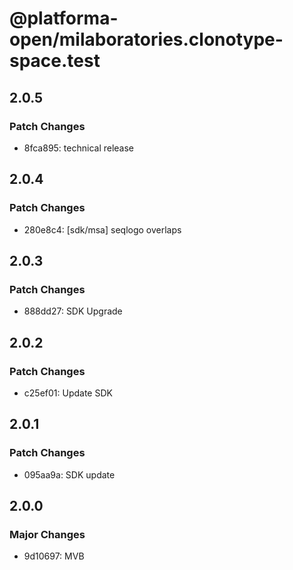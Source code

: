 # @platforma-open/milaboratories.clonotype-space.test

## 2.0.5

### Patch Changes

- 8fca895: technical release

## 2.0.4

### Patch Changes

- 280e8c4: [sdk/msa] seqlogo overlaps

## 2.0.3

### Patch Changes

- 888dd27: SDK Upgrade

## 2.0.2

### Patch Changes

- c25ef01: Update SDK

## 2.0.1

### Patch Changes

- 095aa9a: SDK update

## 2.0.0

### Major Changes

- 9d10697: MVB
